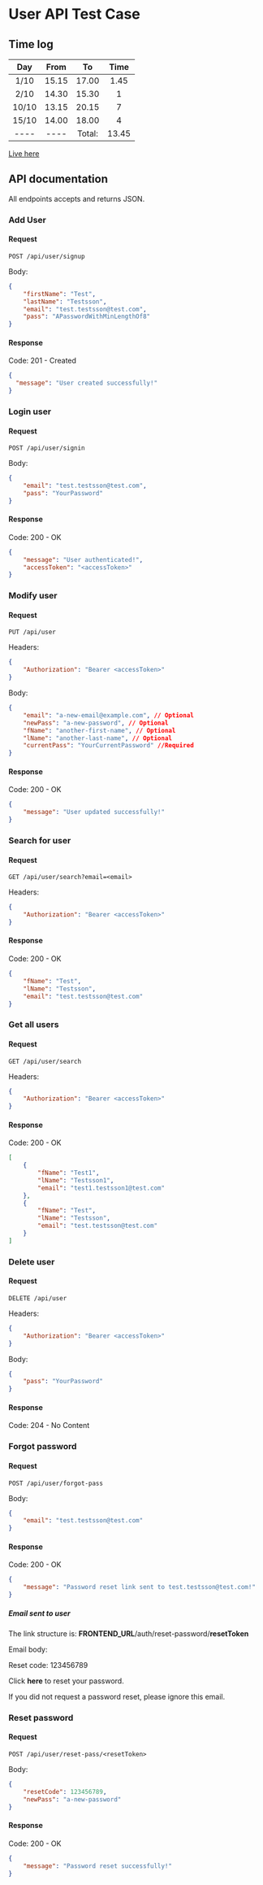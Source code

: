 # User API Test Case

## Time log

| Day | From    | To    | Time |
| :---:   | :---: | :---: | :---: |
| 1/10 | 15.15   | 17.00 | 1.45 |
| 2/10 | 14.30   | 15.30 | 1 |
| 10/10 | 13.15   | 20.15 | 7 |
| 15/10 | 14.00   | 18.00 | 4 |
| ---- | ---- | Total: | 13.45 |

[Live here](https://sebs-codetest-user-api.herokuapp.com/api)

## API documentation

All endpoints accepts and returns JSON.

### **Add User**

#### Request

`POST /api/user/signup`

Body:

```json
{
    "firstName": "Test",
    "lastName": "Testsson",
    "email": "test.testsson@test.com",
    "pass": "APasswordWithMinLengthOf8"
}
```

#### Response

Code: 201 - Created

```json
{
  "message": "User created successfully!"
}
```

### **Login user**

#### Request

`POST /api/user/signin`

Body:

```json
{
    "email": "test.testsson@test.com",
    "pass": "YourPassword"
}
```

#### Response

Code: 200 - OK

```json
{
    "message": "User authenticated!",
    "accessToken": "<accessToken>"
}
```

### **Modify user**

#### Request

`PUT /api/user`

Headers:

```json
{
    "Authorization": "Bearer <accessToken>"
}
```

Body:

```json
{
    "email": "a-new-email@example.com", // Optional
    "newPass": "a-new-password", // Optional
    "fName": "another-first-name", // Optional
    "lName": "another-last-name", // Optional
    "currentPass": "YourCurrentPassword" //Required
}
```

#### Response

Code: 200 - OK

```json
{
    "message": "User updated successfully!"
}
```

### **Search for user**

#### Request

`GET /api/user/search?email=<email>`

Headers:

```json
{
    "Authorization": "Bearer <accessToken>"
}
```

#### Response

Code: 200 - OK

```json
{
    "fName": "Test",
    "lName": "Testsson",
    "email": "test.testsson@test.com"
}
```

### **Get all users**

#### Request

`GET /api/user/search`

Headers:

```json
{
    "Authorization": "Bearer <accessToken>"
}
```

#### Response

Code: 200 - OK

```json
[
    {
        "fName": "Test1",
        "lName": "Testsson1",
        "email": "test1.testsson1@test.com"
    },
    {
        "fName": "Test",
        "lName": "Testsson",
        "email": "test.testsson@test.com"
    }
]
```

### **Delete user**

#### Request

`DELETE /api/user`

Headers:

```json
{
    "Authorization": "Bearer <accessToken>"
}
```

Body:

```json
{
    "pass": "YourPassword"
}
```

#### Response

Code: 204 - No Content


### **Forgot password**

#### Request

`POST /api/user/forgot-pass`

Body:

```json
{
    "email": "test.testsson@test.com"
}
```

#### Response

Code: 200 - OK

```json
{
    "message": "Password reset link sent to test.testsson@test.com!"
}
```

##### Email sent to user

The link structure is: **FRONTEND_URL**/auth/reset-password/**resetToken**

Email body:

Reset code: 123456789

Click **here** to reset your password.

If you did not request a password reset, please ignore this email.

### **Reset password**

#### Request

`POST /api/user/reset-pass/<resetToken>`

Body:

```json
{
    "resetCode": 123456789,
    "newPass": "a-new-password"
}
```

#### Response

Code: 200 - OK

```json
{
    "message": "Password reset successfully!"
}
```

